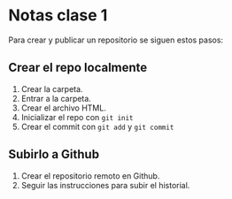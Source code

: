 # Notas clase 1

Para crear y publicar un repositorio se siguen estos pasos:

## Crear el repo localmente

1. Crear la carpeta.
2. Entrar a la carpeta.
3. Crear el archivo HTML.
4. Inicializar el repo con `git init`
5. Crear el commit con `git add` y `git commit`

## Subirlo a Github

1. Crear el repositorio remoto en Github.
2. Seguir las instrucciones para subir el historial.
